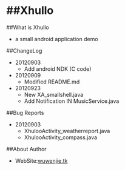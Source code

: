 
##Xhullo
======

##What is Xhullo

* a small android application demo


##ChangeLog
* 20120903
    * Add android NDK (C code)
* 20120909
    * Modified README.md
* 20120923
    * New XA_smallshell.java
    * Add Notification IN MusicService.java

##Bug Reports
* 20120903
    * XhulooActivity_weatherreport.java
    * XhulooActivity_compass.java

##About Author 
* WebSite:[wuwenjie.tk](http://www.wuwenjie.tk)
